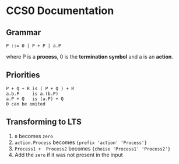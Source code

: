 # CCS0 Documentation

## Grammar
    
    P ::= 0 | P + P | a.P

where P is a **process**, 0 is the **termination symbol** and a is an **action**.
## Priorities
    
    P + Q + R is ( P + Q ) + R
    a.b.P     is a.(b.P)
    a.P + Q   is (a.P) + Q
    0 can be omited

## Transforming to LTS
1. `0` becomes `zero`
2. `action.Process` becomes `{prefix 'action' 'Process'}`
3. `Process1 +  Process2` becomes `{choise 'Process1' 'Process2'}`
4. Add the `zero` if it was not present in the input
